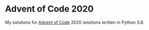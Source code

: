 # Advent of Code 2020
My solutions for [Advent of Code](https://adventofcode.com/2020) 2020 solutions written in Python 3.8.

